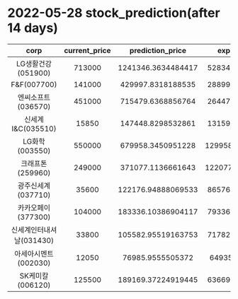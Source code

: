 # 2022-05-28 stock_prediction(after 14 days)

|   corp   |   current_price   |   prediction_price   |   expected_profit   |
|:--------:|:-----------------:|:--------------------:|:-------------------:|
|LG생활건강(051900)|713000|1241346.3634484417|528346.3634484417|
|F&F(007700)|141000|429997.8318188535|288997.8318188535|
|엔씨소프트(036570)|451000|715479.6368856764|264479.6368856764|
|신세계 I&C(035510)|15850|147448.8298532861|131598.8298532861|
|LG화학(003550)|550000|679958.3450951228|129958.34509512282|
|크래프톤(259960)|249000|371077.1136661643|122077.11366616428|
|광주신세계(037710)|35600|122176.94888069533|86576.94888069533|
|카카오페이(377300)|104000|183336.10386904117|79336.10386904117|
|신세계인터내셔날(031430)|33800|105582.95519163753|71782.95519163753|
|아세아시멘트(002030)|12050|76985.9555505372|64935.9555505372|
|SK케미칼(006120)|125500|189169.37224919445|63669.37224919445|
